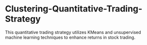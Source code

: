 # Clustering-Quantitative-Trading-Strategy
This quantitative trading strategy utilizes KMeans and unsupervised machine learning techniques to enhance returns in stock trading.  
